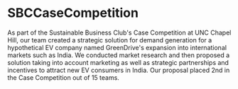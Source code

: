 # SBCCaseCompetition

As part of the Sustainable Business Club's Case Competition at UNC Chapel Hill, our team created a strategic solution for demand generation for a hypothetical EV company named GreenDrive's expansion into international markets such as India. We conducted market research and then proposed a solution taking into account marketing as well as strategic partnerships and incentives to attract new EV consumers in India. Our proposal placed 2nd in the Case Competition out of 15 teams.
